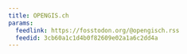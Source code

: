 ```yaml
---
title: OPENGIS.ch
params:
  feedlink: https://fosstodon.org/@opengisch.rss
  feedid: 3cb60a1c1d4b0f82609e02a1a6c2dd4a
---
```

